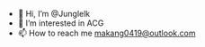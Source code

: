 - 👋 Hi, I’m @Junglelk
- 👀 I’m interested in ACG
- 📫 How to reach me makang0419@outlook.com

<!---
Junglelk/Junglelk is a ✨ special ✨ repository because its `README.md` (this file) appears on your GitHub profile.
You can click the Preview link to take a look at your changes.
--->
